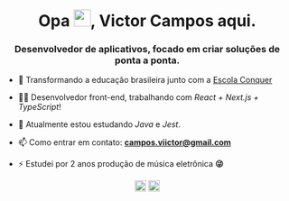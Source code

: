 <h1 align="center">Opa <img src="https://raw.githubusercontent.com/kaueMarques/kaueMarques/master/hi.gif" width="30px">, Victor Campos aqui.</h1>
<h3 align="center">Desenvolvedor de aplicativos, focado em criar soluções de ponta a ponta.</h3>

- 🔭 Transformando a educação brasileira junto com a <a href="escolaconquer.com.br/">Escola Conquer</a>

- 👨‍💻 Desenvolvedor front-end, trabalhando com *React + Next.js + TypeScript*!

- 🌱 Atualmente estou estudando *Java* e *Jest*.

- 📫 Como entrar em contato: **campos.viictor@gmail.com**

- ⚡ Estudei por 2 anos produção de música eletrônica **😜**

<p align="center">
<a href="https://linkedin.com/in/camposviictor" target="blank"><img align="center" src="https://cdn.jsdelivr.net/npm/simple-icons@3.0.1/icons/linkedin.svg" alt="camposviictor" height="20" width="20" /></a>
<a href="https://instagram.com/viictorcamposs" target="blank"><img align="center" src="https://cdn.jsdelivr.net/npm/simple-icons@3.0.1/icons/instagram.svg" alt="viictorcamposs" height="20" width="20" /></a>
</p>
